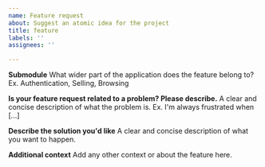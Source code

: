 ```yaml
---
name: Feature request
about: Suggest an atomic idea for the project
title: feature
labels: ''
assignees: ''

---
```


**Submodule**
What wider part of the application does the feature belong to? Ex. Authentication, Selling, Browsing

**Is your feature request related to a problem? Please describe.**
A clear and concise description of what the problem is. Ex. I'm always frustrated when [...]

**Describe the solution you'd like**
A clear and concise description of what you want to happen.

**Additional context**
Add any other context or about the feature here.
